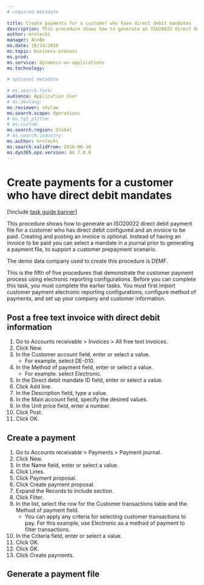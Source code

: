 ```yaml
--- 
# required metadata 
 
title: Create payments for a customer who have direct debit mandates
description: This procedure shows how to generate an ISO20022 direct debit payment file for a customer who has direct debit configured and an invoice to be paid. 
author: mrolecki
manager: AnnBe 
ms.date: 10/14/2016
ms.topic: business-process 
ms.prod:  
ms.service: dynamics-ax-applications 
ms.technology:  
 
# optional metadata 
 
# ms.search.form:   
audience: Application User 
# ms.devlang:  
ms.reviewer: shylaw
ms.search.scope: Operations 
# ms.tgt_pltfrm:  
# ms.custom:  
ms.search.region: Global
# ms.search.industry: 
ms.author: mrolecki
ms.search.validFrom: 2016-06-30 
ms.dyn365.ops.version: AX 7.0.0 
---
```

# Create payments for a customer who have direct debit mandates

[!include [task guide banner](../../includes/task-guide-banner.md)]

This procedure shows how to generate an ISO20022 direct debit payment file for a customer who has direct debit configured and an invoice to be paid. Creating and posting an invoice is optional. Instead of having an invoice to be paid you can select a mandate in a journal prior to generating a payment file, to support a customer prepayment scenario.



The demo data company used to create this procedure is DEMF.



This is the fifth of five procedures that demonstrate the customer payment process using electronic reporting configurations. Before you can complete this task, you must complete the earlier tasks. You must first import customer payment electronic reporting configurations, configure method of payments, and set up your company and customer information. 


## Post a free text invoice with direct debit information
1. Go to Accounts receivable > Invoices > All free text invoices.
2. Click New.
3. In the Customer account field, enter or select a value.
    * For example, select DE-010.  
4. In the Method of payment field, enter or select a value.
    * For example. select Electronic.  
5. In the Direct debit mandate ID field, enter or select a value.
6. Click Add line.
7. In the Description field, type a value.
8. In the Main account field, specify the desired values.
9. In the Unit price field, enter a number.
10. Click Post.
11. Click OK.

## Create a payment
1. Go to Accounts receivable > Payments > Payment journal.
2. Click New.
3. In the Name field, enter or select a value.
4. Click Lines.
5. Click Payment proposal.
6. Click Create payment proposal.
7. Expand the Records to include section.
8. Click Filter.
9. In the list, select the row for the Customer transactions table and the Method of payment field.
    * You can apply any criteria for selecting customer transactions to pay. For this example, use Electronic as a method of payment to filter transactions.  
10. In the Criteria field, enter or select a value.
11. Click OK.
12. Click OK.
13. Click Create payments.

## Generate a payment file

